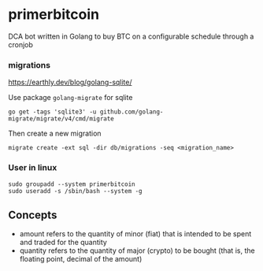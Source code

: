 # primerbitcoin

DCA bot written in Golang to buy BTC on a configurable schedule through a cronjob

### migrations

https://earthly.dev/blog/golang-sqlite/

Use package `golang-migrate` for sqlite

```shell
go get -tags 'sqlite3' -u github.com/golang-migrate/migrate/v4/cmd/migrate
```

Then create a new migration

```shell
migrate create -ext sql -dir db/migrations -seq <migration_name>
```

### User in linux

```
sudo groupadd --system primerbitcoin
sudo useradd -s /sbin/bash --system -g 
```

## Concepts
- amount refers to the quantity of minor (fiat) that is intended to be spent and traded for the quantity
- quantity refers to the quantity of major (crypto) to be bought (that is, the floating point, decimal of the amount)